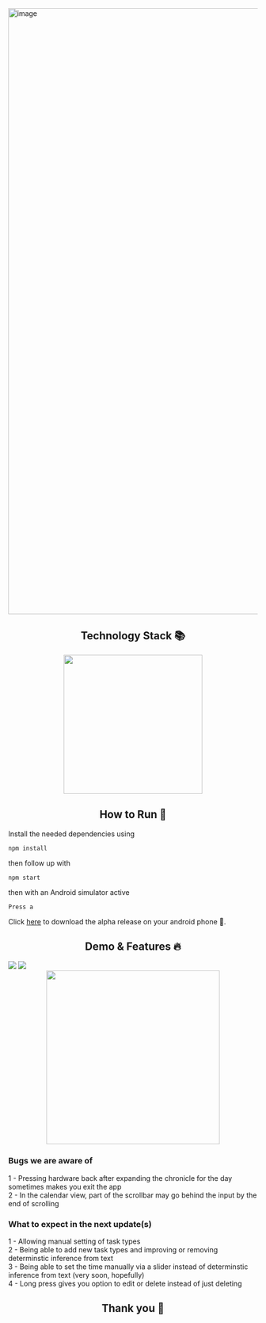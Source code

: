 <img width="1221" alt="image" src="https://user-images.githubusercontent.com/49572294/188499530-c6da5dc3-f26b-400b-a807-7e59da90e523.png">

<h2 align='center'> Technology Stack 📚 </h2>

<div align='center'>

<img src="https://user-images.githubusercontent.com/49572294/181939532-ec1c7d41-ef6e-4afc-995c-be9611e4f0bb.png" width="280">

</div>

<h2 align='center'> How to Run 🚀 </h2>

Install the needed dependencies using
```
npm install
```
then follow up with
```
npm start
```
then with an Android simulator active
```
Press a
```
Click <a href="https://expo.dev/artifacts/071a8333-8701-47a6-8193-73d5945f038d">here</a> to download the alpha release on your android phone 📱.

<h2 align='center'> Demo & Features 🔥 </h2>
<img src="https://user-images.githubusercontent.com/49572294/188500727-c5ee3a07-9a41-4f5f-ad3d-d5222dbda0e8.png" >
<img src="https://user-images.githubusercontent.com/49572294/188500814-61ea3835-a8d4-4feb-b31c-73cc4b497bd3.png" >

<div align='center'>
<img src="https://user-images.githubusercontent.com/49572294/188502248-17bd843f-9e1a-4477-b46b-9ef17e4490d5.gif" width="350" >
</div>

<h3> Bugs we are aware of </h3>
1 - Pressing hardware back after expanding the chronicle for the day sometimes makes you exit the app  <br>
2 - In the calendar view, part of the scrollbar may go behind the input by the end of scrolling  <br>


<h3> What to expect in the next update(s)</h3>
1 - Allowing manual setting of task types <br>
2 - Being able to add new task types and improving or removing determinstic inference from text <br>
3 - Being able to set the time manually via a slider instead of determinstic inference from text (very soon, hopefully) <br>
4 - Long press gives you option to edit or delete instead of just deleting <br>


<h2 align='center'> Thank you 💛  </h2>


